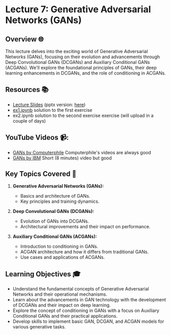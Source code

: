 # Lecture 7: Generative Adversarial Networks (GANs)

## Overview 🌐

This lecture delves into the exciting world of Generative Adversarial Networks (GANs), focusing on their evolution and advancements through Deep Convolutional GANs (DCGANs) and Auxiliary Conditional GANs (ACGANs). We'll explore the foundational principles of GANs, their deep learning enhancements in DCGANs, and the role of conditioning in ACGANs.

## Resources 📚

- [Lecture Slides](./gan.pdf) (pptx version: [here](./gan.pptx))
- [ex1.ipynb](./ex1.ipynb) solution to the first exercise
- ex2.ipynb solution to the second exercise exercise (will upload in a couple of days)


## YouTube Videos 📹:

- [GANs by Computerphile](https://www.youtube.com/watch?v=Sw9r8CL98N0) Computerphile's videos are always good
- [GANs by IBM](https://www.youtube.com/watch?v=TpMIssRdhco) Short (8 minutes) video but good

## Key Topics Covered 🧠

1. **Generative Adversarial Networks (GANs):**
   - Basics and architecture of GANs.
   - Key principles and training dynamics.

2. **Deep Convolutional GANs (DCGANs):**
   - Evolution of GANs into DCGANs.
   - Architectural improvements and their impact on performance.

3. **Auxiliary Conditional GANs (ACGANs):**
   - Introduction to conditioning in GANs.
   - ACGAN architecture and how it differs from traditional GANs.
   - Use cases and applications of ACGANs.

## Learning Objectives 🎓

- Understand the fundamental concepts of Generative Adversarial Networks and their operational mechanisms.
- Learn about the advancements in GAN technology with the development of DCGANs and their impact on deep learning.
- Explore the concept of conditioning in GANs with a focus on Auxiliary Conditional GANs and their practical applications.
- Develop skills to implement basic GAN, DCGAN, and ACGAN models for various generative tasks.